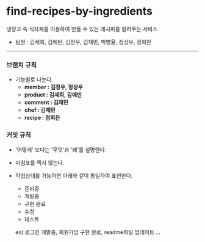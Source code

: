 # find-recipes-by-ingredients
냉장고 속 식자재를 이용하여 만들 수 있는 레시피를 알려주는 서비스

- 팀원 : 김세희, 김에빈, 김정우, 김재민, 박병율, 정상우, 정희찬 

------

### 브랜치 규칙
- 기능별로 나눈다.
   - **member : 김정우, 정상우**
   - **product : 김세희, 김예빈**
   - **comment : 김재민**
   - **chef : 김재민**
   - **recipe : 정희찬**
   

### 커밋 규칙
- '어떻게' 보다는 '무엇'과 '왜'를 설명한다.
- 마침표를 찍지 않는다.
- 작업상태를 가능하면 아래와 같이 통일하여 표현한다.
   - 준비중
   - 개발중
   - 구현 완료
   - 수정
   - 테스트
   
   ex) 로그인 개발중, 회원가입 구현 완료, readme파일 업데이트 ...
   
   
